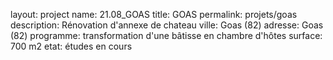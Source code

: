layout: project
name: 21.08_GOAS
title: GOAS
permalink: projets/goas
description: Rénovation d'annexe de chateau
ville: Goas (82)
adresse: Goas (82)
programme: transformation d'une bâtisse en chambre d'hôtes
surface: 700 m2
etat: études en cours
